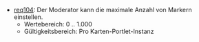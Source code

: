 * [req104](https://github.com/PolitAktiv/politaktiv-requirements/tree/master/de/requirements/req104/req104.md): Der Moderator kann die maximale Anzahl von Markern einstellen.
  * Wertebereich: 0 .. 1.000
  * Gültigkeitsbereich: Pro Karten-Portlet-Instanz